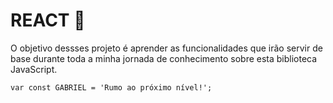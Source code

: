 # REACT :rocket:

O objetivo dessses projeto é aprender as funcionalidades que irão servir de base
durante toda a minha jornada de conhecimento sobre esta biblioteca JavaScript.

```
var const GABRIEL = 'Rumo ao próximo nível!';
```